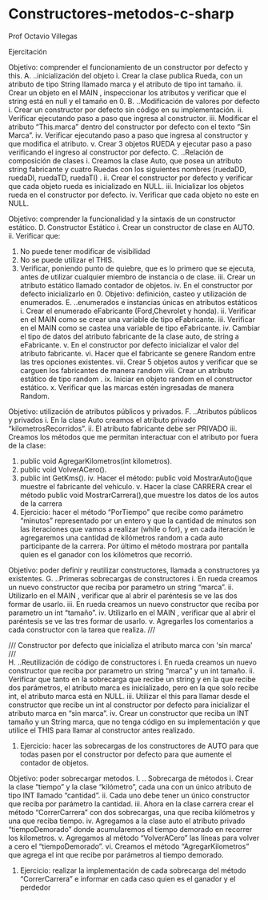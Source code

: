 # Constructores-metodos-c-sharp
Prof Octavio Villegas

Ejercitación

Objetivo: comprender el funcionamiento de un constructor por defecto y this.
A.	..inicialización del objeto
i.	Crear la clase publica Rueda, con un atributo de tipo  String llamado marca y el atributo de tipo int tamaño.
ii.	Crear un objeto en el MAIN , inspeccionar los atributos y verificar que el string está en null y el tamaño en 0.
B.	..Modificación de valores por defecto
i.	Crear un constructor por defecto sin código en su implementación.
ii.	Verificar ejecutando paso a paso que ingresa al constructor.
iii.	Modificar el atributo “This.marca”  dentro del constructor por defecto con el texto “Sin Marca”.
iv.	Verificar ejecutando paso a paso que ingresa al constructor y que modifica el atributo.
v.	Crear 3 objetos RUEDA y ejecutar paso a paso verificando el ingreso al constructor por defecto.
C.	..Relación de composición de clases
i.	Creamos la clase Auto, que posea un atributo string  fabricante y cuatro Ruedas con los siguientes nombres (ruedaDD, ruedaDI, ruedaTD, ruedaTI) .
ii.	Crear el constructor por defecto y verificar que cada objeto rueda es inicializado en NULL.
iii.	Inicializar los objetos rueda en el constructor por defecto.
iv.	Verificar que cada objeto no este en NULL.

Objetivo: comprender la funcionalidad y la sintaxis de un constructor estático.
D.	Constructor Estático
i.	Crear un constructor de clase  en AUTO.
ii.	Verificar que: 
1.	No puede tener modificar de visibilidad
2.	No se puede utilizar el THIS.
3.	Verificar, poniendo punto de quiebre, que es lo primero que se ejecuta, antes de utilizar cualquier miembro de instancia o de clase.
iii.	Crear un atributo estático llamado contador de objetos.
iv.	En el constructor por defecto inicializarlo en 0.
Objetivo: definición, casteo y utilización de enumerados.
E.	..enumerados e instancias únicas en atributos estáticos
i.	Crear el enumerado eFabricante (Ford,Chevrolet y honda).
ii.	Verificar en el MAIN como se crear una variable de tipo eFabricante.
iii.	Verificar en el MAIN como se castea una variable de tipo eFabricante.
iv.	Cambiar el tipo de datos del atributo fabricante de la clase auto, de string a eFabricante.
v.	En el constructor  por defecto inicializar el valor del atributo fabricante.
vi.	Hacer que el fabricante se genere Random entre las tres opciones existentes.
vii.	Crear 5  objetos autos y verificar que se carguen los fabricantes de manera random 
viii.	Crear un atributo estático de tipo random .
ix.	Iniciar en objeto random en el constructor estático.
x.	Verificar que las marcas estén ingresadas de manera Random.
 


Objetivo: utilización de atributos públicos y privados.
F.	..Atributos públicos y privados
i.	En la clase Auto creamos el atributo privado “kilometrosRecorridos”.
ii.	El atributo fabricante debe ser PRIVADO
iii.	Creamos los métodos que me permitan interactuar con el atributo por fuera de la clase:
1.	public void AgregarKilometros(int kilometros).
2.	public void VolverACero().
3.	public int GetKms().
iv.	Hacer el método: public void MostrarAuto()que muestre el fabricante del vehículo.
v.	Hacer  la clase CARRERA crear el método public void MostrarCarrera(),que muestre los datos de los autos de la carrera
1.	Ejercicio: hacer el método “PorTiempo” que recibe como parámetro  “minutos”  representado por un entero y que la cantidad de minutos son las iteraciones que vamos a realizar (while o for), y en cada iteración le agregaremos una cantidad de kilómetros random a cada auto participante de la  carrera. Por último el método mostrara por pantalla quien es el ganador con los kilómetros que recorrió.

Objetivo: poder definir y reutilizar constructores, llamada a constructores ya existentes.
G.	..Primeras sobrecargas de constructores
i.	En rueda creamos un nuevo constructor que reciba por parametro un string “marca”.
ii.	Utilizarlo en el MAIN , verificar que al abrir el paréntesis se ve las dos formar de usarlo.
iii.	En rueda creamos un nuevo constructor que reciba por parametro un int “tamaño”.
iv.	Utilizarlo en el MAIN , verificar que al abrir el paréntesis se ve las tres formar de usarlo.
v.	Agregarles los comentarios  a cada constructor con la tarea que realiza.
/// <summary>
/// Constructor por defecto que inicializa el atributo marca con 'sin marca'		
/// </summary>
H.	..Reutilización de código de constructores
i.	En rueda creamos un nuevo constructor que reciba por parametro un string “marca” y un int tamaño.
ii.	Verificar que tanto en la sobrecarga que recibe un string y en la que recibe dos parámetros, el atributo marca es inicializado, pero en la que solo recibe int, el atributo marca está en NULL.
iii.	Utilizar el this para llamar desde el constructor que recibe un int al constructor por defecto para inicializar el atributo marca en “sin marca”.
iv.	Crear un constructor que reciba un INT tamaño y un String marca, que no tenga código en su implementación y que utilice el THIS para llamar al constructor antes realizado.
1.	Ejercicio: hacer las sobrecargas de los constructores de AUTO para que todas pasen por el constructor por defecto para que aumente el contador de objetos.
 

Objetivo: poder sobrecargar metodos.
I.	.. Sobrecarga de métodos
i.	Crear la clase “tiempo” y la clase “kilómetro”, cada una con un único atributo de tipo INT llamado “cantidad”.
ii.	Cada uno  debe tener un único constructor que reciba por parámetro la cantidad.
iii.	Ahora en la clase carrera crear el método “CorrerCarrera” con dos sobrecargas, una que reciba kilómetros y una que reciba tiempo.
iv.	Agregamos a la clase auto el atributo privado “tiempoDemorado” donde acumularemos el tiempo demorado en recorrer los kilometros.
v.	Agregamos al método “VolverACero”  las líneas para volver a cero  el “tiempoDemorado”.
vi.	Creamos el método “AgregarKilometros” que agrega el int que recibe por parámetros al tiempo demorado.
1.	Ejercicio: realizar la implementación  de cada sobrecarga del método “CorrerCarrera” e informar en cada caso quien es el ganador y el perdedor

		
